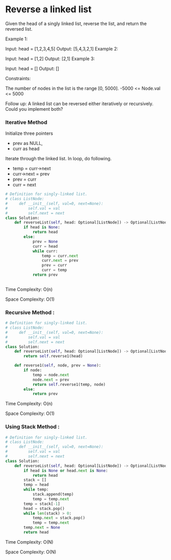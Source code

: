 # Reverse a linked list

Given the head of a singly linked list, reverse the list, and return the reversed list.

 

Example 1:


Input: head = [1,2,3,4,5]
Output: [5,4,3,2,1]
Example 2:


Input: head = [1,2]
Output: [2,1]
Example 3:

Input: head = []
Output: []
 

Constraints:

The number of nodes in the list is the range [0, 5000].
-5000 <= Node.val <= 5000
 

Follow up: A linked list can be reversed either iteratively or recursively. Could you implement both?


### Iterative Method 

Initialize three pointers 
- prev as NULL, 
- curr as head 

Iterate through the linked list. In loop, do following. 
- temp = curr->next
- curr->next = prev 
- prev = curr 
- curr = next


``` python
# Definition for singly-linked list.
# class ListNode:
#     def __init__(self, val=0, next=None):
#         self.val = val
#         self.next = next
class Solution:
    def reverseList(self, head: Optional[ListNode]) -> Optional[ListNode]:
        if head is None:
            return head
        else:
            prev = None
            curr = head
            while curr:
                temp = curr.next
                curr.next = prev
                prev = curr
                curr = temp
            return prev
    
```
Time Complexity: O(n) 

Space Complexity: O(1)


### Recursive Method :

```python
# Definition for singly-linked list.
# class ListNode:
#     def __init__(self, val=0, next=None):
#         self.val = val
#         self.next = next
class Solution:
    def reverseList(self, head: Optional[ListNode]) -> Optional[ListNode]:
        return self.reverse1(head)

    def reverse1(self, node, prev = None):
        if node:
            temp = node.next
            node.next = prev
            return self.reverse1(temp, node)
        else:
            return prev
```

Time Complexity: O(n) 

Space Complexity: O(1)



### Using Stack Method :

```python
# Definition for singly-linked list.
# class ListNode:
#     def __init__(self, val=0, next=None):
#         self.val = val
#         self.next = next
class Solution:
    def reverseList(self, head: Optional[ListNode]) -> Optional[ListNode]:
        if head is None or head.next is None:
            return head
        stack = []
        temp = head
        while temp:
            stack.append(temp)
            temp = temp.next
        temp = stack[-1]
        head = stack.pop()
        while len(stack) > 0:
            temp.next = stack.pop()
            temp = temp.next
        temp.next = None
        return head
```

Time Complexity: O(N)

Space Complexity: O(N)
